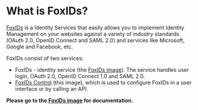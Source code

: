 # What is FoxIDs?
[FoxIDs](https://www.foxids.com) is a Identity Services that easily allows you to implement Identity Management on your websites against a variety of industry standards (OAuth 2.0, OpenID Connect and SAML 2.0) 
and services like Microsoft, Google and Facebook, etc.

FoxIDs consist of two services:

- FoxIDs - identity service (the [FoxIDs image](https://hub.docker.com/r/foxids/foxids)). The service handles user login, OAuth 2.0, OpenID Connect 1.0 and SAML 2.0.
- [FoxIDs Control](https://www.foxids.com/docs/control) (this image), which is used to configure FoxIDs in a user interface or by calling an API.

**Please go to the [FoxIDs image](https://hub.docker.com/r/foxids/foxids) for documentation.**